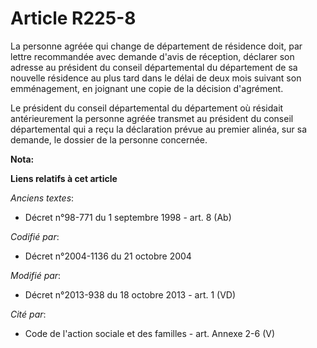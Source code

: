 # Article R225-8

La personne agréée qui change de département de résidence doit, par lettre recommandée avec demande d'avis de réception,
déclarer son adresse au président du conseil départemental du département de sa nouvelle résidence au plus tard dans le délai
de deux mois suivant son emménagement, en joignant une copie de la décision d'agrément. 

Le président du conseil départemental du département où résidait antérieurement la personne agréée transmet au président du
conseil départemental qui a reçu la déclaration prévue au premier alinéa, sur sa demande, le dossier de la personne
concernée.

**Nota:**



**Liens relatifs à cet article**

_Anciens textes_:

  - Décret n°98-771 du 1 septembre 1998 - art. 8 (Ab)

_Codifié par_:

  - Décret n°2004-1136 du 21 octobre 2004

_Modifié par_:

  - Décret n°2013-938 du 18 octobre 2013 - art. 1 (VD)

_Cité par_:

  - Code de l'action sociale et des familles - art. Annexe 2-6 (V)
